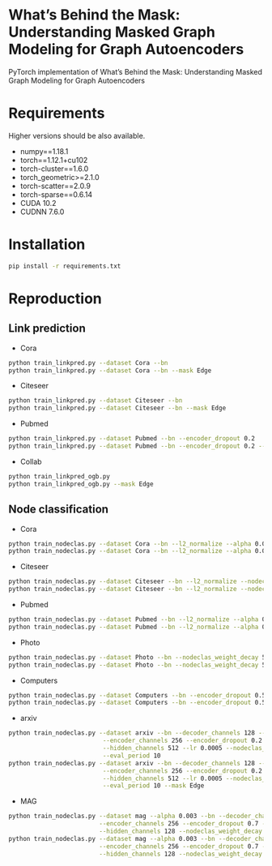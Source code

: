 # What’s Behind the Mask: Understanding Masked Graph Modeling for Graph Autoencoders
PyTorch implementation of What’s Behind the Mask: Understanding Masked Graph Modeling
for Graph Autoencoders

# Requirements
Higher versions should be also available.

+ numpy==1.18.1
+ torch==1.12.1+cu102
+ torch-cluster==1.6.0
+ torch_geometric>=2.1.0
+ torch-scatter==2.0.9
+ torch-sparse==0.6.14
+ CUDA 10.2
+ CUDNN 7.6.0

# Installation

```bash
pip install -r requirements.txt
```

# Reproduction

## Link prediction
+ Cora
```bash
python train_linkpred.py --dataset Cora --bn
python train_linkpred.py --dataset Cora --bn --mask Edge
```
+ Citeseer
```bash
python train_linkpred.py --dataset Citeseer --bn
python train_linkpred.py --dataset Citeseer --bn --mask Edge
```
+ Pubmed
```bash
python train_linkpred.py --dataset Pubmed --bn --encoder_dropout 0.2
python train_linkpred.py --dataset Pubmed --bn --encoder_dropout 0.2 --mask Edge
```
+ Collab
```bash
python train_linkpred_ogb.py
python train_linkpred_ogb.py --mask Edge
```

## Node classification

+ Cora
```bash
python train_nodeclas.py --dataset Cora --bn --l2_normalize --alpha 0.004
python train_nodeclas.py --dataset Cora --bn --l2_normalize --alpha 0.003 --mask Edge --eval_period 10
```
+ Citeseer
```bash
python train_nodeclas.py --dataset Citeseer --bn --l2_normalize --nodeclas_weight_decay 0.1 --alpha 0.001 --lr 0.02
python train_nodeclas.py --dataset Citeseer --bn --l2_normalize --nodeclas_weight_decay 0.1 --alpha 0.001  --lr 0.02 --mask Edge  --eval_period 20
```
+ Pubmed
```bash
python train_nodeclas.py --dataset Pubmed --bn --l2_normalize --alpha 0.001  --encoder_dropout 0.5 --decoder_dropout 0.5
python train_nodeclas.py --dataset Pubmed --bn --l2_normalize --alpha 0.001  --encoder_dropout 0.5 --mask Edge
```
+ Photo
```bash
python train_nodeclas.py --dataset Photo --bn --nodeclas_weight_decay 5e-3 --decoder_channels 128 --lr 0.005
python train_nodeclas.py --dataset Photo --bn --nodeclas_weight_decay 5e-3 --decoder_channels 64 --mask Edge
```
+ Computers
```bash
python train_nodeclas.py --dataset Computers --bn --encoder_dropout 0.5 --alpha 0.002 --encoder_channels 128 --hidden_channels 256 --eval_period 20
python train_nodeclas.py --dataset Computers --bn --encoder_dropout 0.5 --alpha 0.003 --encoder_channels 128 --hidden_channels 256 --eval_period 10 --mask Edge
```
+ arxiv
```bash
python train_nodeclas.py --dataset arxiv --bn --decoder_channels 128 --decoder_dropout 0. --decoder_layers 4 \
                          --encoder_channels 256 --encoder_dropout 0.2 --encoder_layers 4 \
                          --hidden_channels 512 --lr 0.0005 --nodeclas_weight_decay 0 --weight_decay 0.0001 --epochs 100  \
                          --eval_period 10         
python train_nodeclas.py --dataset arxiv --bn --decoder_channels 128 --decoder_dropout 0. --decoder_layers 4 \
                          --encoder_channels 256 --encoder_dropout 0.2 --encoder_layers 4 \
                          --hidden_channels 512 --lr 0.0005 --nodeclas_weight_decay 0 --weight_decay 0.0001 --epochs 100  \
                          --eval_period 10 --mask Edge
```
+ MAG
```bash
python train_nodeclas.py --dataset mag --alpha 0.003 --bn --decoder_channels 128\
                         --encoder_channels 256 --encoder_dropout 0.7 --epochs 100 \
                         --hidden_channels 128 --nodeclas_weight_decay 1e-5 --weight_decay 5e-5 --eval_period 10                                       
python train_nodeclas.py --dataset mag --alpha 0.003 --bn --decoder_channels 128\
                         --encoder_channels 256 --encoder_dropout 0.7 --epochs 100 \
                         --hidden_channels 128 --nodeclas_weight_decay 1e-5 --weight_decay 5e-5 --eval_period 10 --mask Edge   
```
